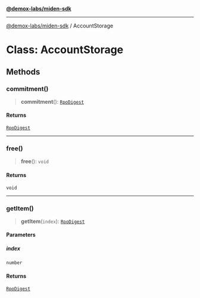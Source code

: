 [**@demox-labs/miden-sdk**](../README.md)

***

[@demox-labs/miden-sdk](../README.md) / AccountStorage

# Class: AccountStorage

## Methods

### commitment()

> **commitment**(): [`RpoDigest`](RpoDigest.md)

#### Returns

[`RpoDigest`](RpoDigest.md)

***

### free()

> **free**(): `void`

#### Returns

`void`

***

### getItem()

> **getItem**(`index`): [`RpoDigest`](RpoDigest.md)

#### Parameters

##### index

`number`

#### Returns

[`RpoDigest`](RpoDigest.md)
